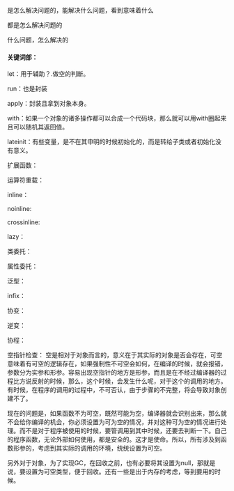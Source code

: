 是怎么解决问题的，能解决什么问题，看到意味着什么



都是怎么解决问题的



什么问题，怎么解决的



#### 关键词部：

let：用于辅助？.做空的判断。

run：也是封装

apply：封装且拿到对象本身。

with：如果一个对象的诸多操作都可以合成一个代码块，那么就可以用with圈起来且可以随机其返回值。

lateinit：有些变量，是不在其申明的时候初始化的，而是转给子类或者初始化没有意义。

扩展函数：

运算符重载：

inline：

noinline:

crossinline:

lazy：

类委托：

属性委托：

泛型：

infix：

协变：

逆变：

协程：

空指针检查：
空是相对于对象而言的，意义在于其实际的对象是否会存在，可空意味着有可空的逻辑存在，如果强制性不可空会如何，在编译的时候，就会报错，参数分为实参和形参。容易出现空指针的地方是形参，而且是在不经过编译器的过程比方说反射的时候，那么，这个时候，会发生什么呢，对于这个的调用的地方。有时候，在程序的调用的过程中，不可否认，由于步骤的不完整，将会导致对象创建不了。

现在的问题是，如果函数不为可空，既然可能为空，编译器就会识别出来，那么就不会给你编译的机会，你必须设置为可为空的情况，并对这种可为空的情况进行处理。而不是对于程序被使用的时候，要管调用到其中时候，还要去判断一下。自己的程序函数，无论外部如何使用，都是安全的。这才是使命。所以，所有涉及到函数形参的，考虑到其实际的调用的环境，统统设置为可空。

另外对于对象，为了实现GC，在回收之前，也有必要将其设置为null，那就是说，要设置为可空类型，便于回收。还有一些是出于内存的考虑，等到要用的时候。